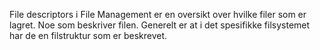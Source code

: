 File descriptors i File Management er en oversikt over hvilke filer som er lagret. Noe som beskriver filen. Generelt er at i det spesifikke filsystemet har de en filstruktur som er beskrevet. 